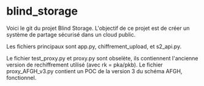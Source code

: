 # blind_storage

Voici le git du projet Blind Storage. L'objectif de ce projet est de créer un système de partage sécurisé dans un
cloud public.

Les fichiers principaux sont app.py, chiffrement_upload, et s2_api.py.

Le fichier test_proxy.py et proxy.py sont obselète, ils contiennent l'ancienne version de rechiffrement utilisé (avec rk = pka/pkb).
Le fichier proxy_AFGH_v3.py contient un POC de la version 3 du schéma AFGH, fonctionnel. 